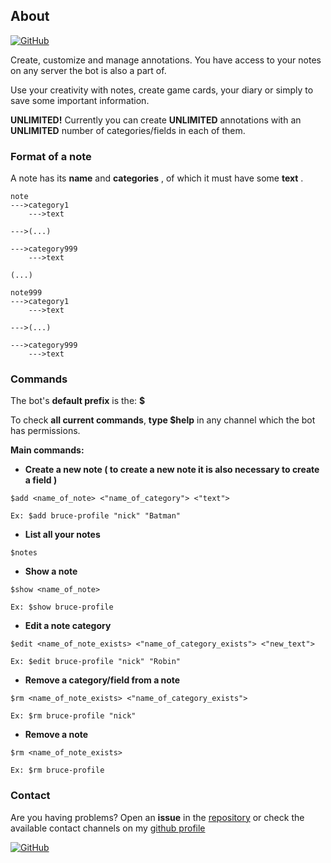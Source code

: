 ## About
[![GitHub](https://img.shields.io/badge/Invite%20LeafCard%20to%20your%20server-blue)](https://discord.com/api/oauth2/authorize?client_id=952058655979749416&permissions=326417770496&scope=bot)

Create, customize and manage annotations. You have access to your notes on any server the bot is also a part of.

Use your creativity with notes, create game cards, your diary or simply to save some important information.

**UNLIMITED!** Currently you can create **UNLIMITED** annotations with an **UNLIMITED** number of categories/fields in each of them.

### Format of a note

A note has its **name** and **categories** , of which it must have some **text** .

```
note
--->category1
    --->text
        
--->(...)    
        
--->category999
    --->text
        
(...)     

note999
--->category1
    --->text
        
--->(...)    
        
--->category999
    --->text
```

### Commands

The bot's **default prefix** is the: **$**

To check **all current commands**, **type $help** in any channel which the bot has permissions.

**Main commands:**
- **Create a new note ( to create a new note it is also necessary to create a field )** 
```
$add <name_of_note> <"name_of_category"> <"text">
```
```
Ex: $add bruce-profile "nick" "Batman"
```
- **List all your notes**
```
$notes
```
- **Show a note**
```
$show <name_of_note>
```
```
Ex: $show bruce-profile
```
- **Edit a note category**
```
$edit <name_of_note_exists> <"name_of_category_exists"> <"new_text">
```
```
Ex: $edit bruce-profile "nick" "Robin"
```
- **Remove a category/field from a note**
```
$rm <name_of_note_exists> <"name_of_category_exists">
```
```
Ex: $rm bruce-profile "nick"
```
- **Remove a note**
```
$rm <name_of_note_exists>
```
```
Ex: $rm bruce-profile
```

### Contact

Are you having problems? Open an **issue** in the [repository](https://github.com/davidrezende/haru-bot/) or check the available contact channels on my [github profile](https://github.com/davidrezende)

[![GitHub](https://img.shields.io/github/followers/davidrezende?style=social)](https://github.com/login?return_to=https%3A%2F%2Fgithub.com%2Fdavidrezende)

